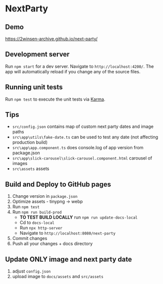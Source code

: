 # NextParty

## Demo

https://2winsen-archive.github.io/next-party/

## Development server

Run `npm start` for a dev server. Navigate to `http://localhost:4200/`. The app will automatically reload if you change any of the source files.

## Running unit tests

Run `npm test` to execute the unit tests via [Karma](https://karma-runner.github.io).

## Tips

- `src/config.json` contains map of custom next party dates and image paths
- `src\app\utils\fake-date.ts` can be used to test any date (not affecting production build)
- `src\app\app.component.ts` does console.log of app version from package.json
- `src\app\slick-carousel\slick-carousel.component.html` carousel of images
- `src\assets` assets

## Build and Deploy to GitHub pages

1. Change version in `package.json`
1. Optimize assets - tinypng -> webp
1. Run `npm test`
1. Run `npm run build-prod`
   - **TO TEST BUILD LOCALLY** run `npm run update-docs-local`
   - Cd to `docs-local`
   - Run `npx http-server`
   - Navigate to `http://localhost:8080/next-party`
1. Commit changes
1. Push all your changes + docs directory

## Update ONLY image and next party date

1. adjust `config.json`
1. upload image to `docs/assets` and `src/assets`
